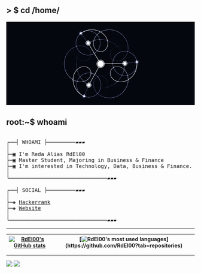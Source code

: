 ## > $ cd /home/
</p>
<p align="center">  
<img src =abstraction.gif>
</p>

## root:~$ whoami

<pre>

┌──┤ WHOAMI ├─────────▰▰▰
│
├─▣ I'm Reda Alias RdEl00
├─▣ Master Student, Majoring in Business & Finance <!-- @ <a href="https://encg-settat.ma/">ENCG SETTAT</a> -->
├─▣ I'm interested in Technology, Data, Business & Finance.
│<!--─▣ Computer Science Student <!--@ <a href="https://uopeople.edu/">The Uopeople</a>-->
└───────────────────────────────▰▰▰

┌──┤ SOCIAL ├─────────▰▰▰
│
├─◈ <a href="https://www.hackerrank.com/RdEl00">Hackerrank</a>
├─◈ <a href="https://rdel00.github.io/">Website</a>
│
└───────────────────────────────▰▰▰
</pre>
---------------

| [![RdEl00's GitHub stats](https://github-readme-stats.vercel.app/api?username=RdEl00&count_private=true&show_icons=true&hide=issues&hide_border=true&theme=github_dark)](https://github.com/RdEl00?tab=repositories) | [![RdEl00's most used languages](https://github-readme-stats.vercel.app/api/top-langs/?username=RdEl00&layout=compact&hide_border=true&theme=github_dark&hide=C,PHP,Assembly,c%2B%2B,)](https://github.com/RdEl00?tab=repositories) |
|:-:|:-:|
---------------
![](https://komarev.com/ghpvc/?username=RdEl00&color=gray) ![](https://hit.yhype.me/github/profile?user_id=65583321)
